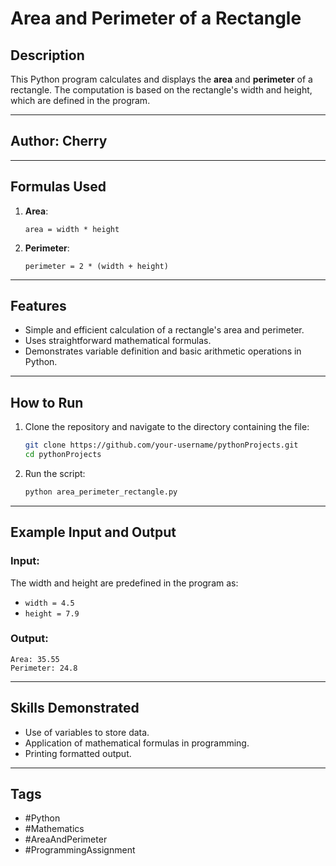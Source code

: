 # Area and Perimeter of a Rectangle

## Description
This Python program calculates and displays the **area** and **perimeter** of a rectangle. The computation is based on the rectangle's width and height, which are defined in the program.

---

## Author: Cherry

---

## Formulas Used

1. **Area**:
   ```
   area = width * height
   ```

2. **Perimeter**:
   ```
   perimeter = 2 * (width + height)
   ```

---

## Features

- Simple and efficient calculation of a rectangle's area and perimeter.
- Uses straightforward mathematical formulas.
- Demonstrates variable definition and basic arithmetic operations in Python.

---

## How to Run

1. Clone the repository and navigate to the directory containing the file:
   ```bash
   git clone https://github.com/your-username/pythonProjects.git
   cd pythonProjects
   ```

2. Run the script:
   ```bash
   python area_perimeter_rectangle.py
   ```

---

## Example Input and Output

### Input:
The width and height are predefined in the program as:
- `width = 4.5`
- `height = 7.9`

### Output:
```
Area: 35.55
Perimeter: 24.8
```

---

## Skills Demonstrated

- Use of variables to store data.
- Application of mathematical formulas in programming.
- Printing formatted output.

---

## Tags

- #Python
- #Mathematics
- #AreaAndPerimeter
- #ProgrammingAssignment
